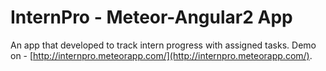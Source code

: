 [__prod__]: #
[{]: <region> (header)

[}]: #
[{]: <region> (body)
# InternPro - Meteor-Angular2 App

An app that developed to track intern progress with assigned tasks. 
Demo on - [http://internpro.meteorapp.com/](http://internpro.meteorapp.com/).


